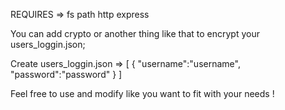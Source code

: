 REQUIRES => 
fs
path
http
express

You can add crypto or another thing like that to encrypt your users_loggin.json;


Create users_loggin.json => 
[
    {
        "username":"username",
        "password":"password"
    }
]


Feel free to use and modify like you want to fit with your needs ! 
